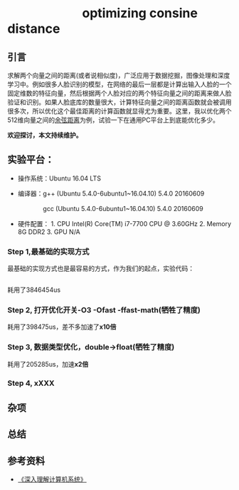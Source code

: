 # 　　　　　　optimizing consine distance
## 引言
求解两个向量之间的距离(或者说相似度)，广泛应用于数据挖掘，图像处理和深度学习中。例如很多人脸识别的模型，在网络的最后一层都是计算出输入人脸的一个固定维数的特征向量，然后根据两个人脸对应的两个特征向量之间的距离来做人脸验证和识别。如果人脸底库的数量很大，计算特征向量之间的距离函数就会被调用很多次，所以优化这个最佳距离的计算函数就显得尤为重要。这里，我以优化两个512维向量之间的[余弦距离](https://en.wikipedia.org/wiki/Cosine_similarity)为例，试验一下在通用PC平台上到底能优化多少。

**欢迎探讨，本文持续维护。**

## 实验平台：

+ 操作系统：Ubuntu 16.04 LTS

+ 编译器：g++ (Ubuntu 5.4.0-6ubuntu1~16.04.10) 5.4.0 20160609

  　　　　gcc (Ubuntu 5.4.0-6ubuntu1~16.04.10) 5.4.0 20160609

+ 硬件配置：
          1. CPU Intel(R) Core(TM) i7-7700 CPU @ 3.60GHz
          2. Memory 8G DDR2
          3. GPU N/A


### Step 1,最基础的实现方式

最基础的实现方式也是最容易的方式，作为我们的起点，实验代码：

![]()

耗用了3846454us

### Step 2, 打开优化开关-O3 -Ofast -ffast-math(牺牲了精度)

耗用了398475us，差不多加速了**x10倍**

### Step 3, 数据类型优化，double->float(牺牲了精度)
耗用了205285us，加速**x2倍**

### Step 4, xXXX


## 杂项


## 总结


## 参考资料
+ [《深入理解计算机系统》](https://book.douban.com/subject/1896753/)
